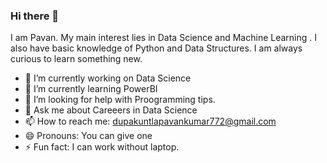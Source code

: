 ### Hi there 👋

I am Pavan. My main interest lies in Data Science and Machine Learning . I also have basic knowledge of Python and Data Structures. I am always curious to learn something new.

- 🔭 I’m currently working on  Data Science
- 🌱 I’m currently learning PowerBI
- 🤔 I’m looking for help with  Proogramming tips.
- 💬 Ask me about Careeers in Data Science
- 📫 How to reach me: dupakuntlapavankumar772@gmail.com
- 😄 Pronouns: You can give one
- ⚡ Fun fact:  I can work without laptop.
